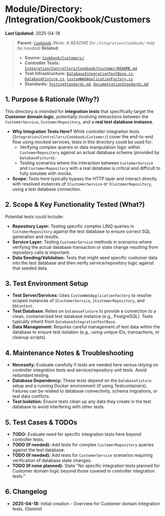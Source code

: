 # Module/Directory: /Integration/Cookbook/Customers

**Last Updated:** 2025-04-18

> **Parent:** [`Cookbook`](../README.md)
> *(Note: A README for `/Integration/Cookbook/` may be needed)*
> **Related:**
> * **Source:** [`Cookbook/Customers/`](../../../../Zarichney.Server/Cookbook/Customers/)
> * **Controller Tests:** [`Integration/Controllers/Cookbook/Customer/README.md`](../../Controllers/Cookbook/Customer/README.md)
> * **Test Infrastructure:** [`DatabaseIntegrationTestBase.cs`](../../../Integration/DatabaseIntegrationTestBase.cs), [`DatabaseFixture.cs`](../../../Framework/Fixtures/DatabaseFixture.cs), [`CustomWebApplicationFactory.cs`](../../../Framework/Fixtures/CustomWebApplicationFactory.cs)
> * **Standards:** [`TestingStandards.md`](../../../../Docs/Standards/TestingStandards.md), [`DocumentationStandards.md`](../../../../Docs/Standards/DocumentationStandards.md)

## 1. Purpose & Rationale (Why?)

This directory is intended for **integration tests** that specifically target the **Customer domain logic**, potentially involving interactions between the `CustomerService`, `CustomerRepository`, and a **real test database instance**.

* **Why Integration Tests Here?** While controller integration tests (`Integration/Controllers/Cookbook/Customer/`) cover the end-to-end flow using mocked services, tests in this directory could be used for:
    * Verifying complex queries or data manipulation logic within `CustomerRepository` against an actual database schema (provided by `DatabaseFixture`).
    * Testing scenarios where the interaction between `CustomerService` and `CustomerRepository` with a real database is critical and difficult to fully simulate with mocks.
* **Scope:** Tests here typically bypass the HTTP layer and interact directly with resolved instances of `ICustomerService` or `ICustomerRepository`, using a test database connection.

## 2. Scope & Key Functionality Tested (What?)

Potential tests could include:

* **Repository Layer:** Testing specific complex LINQ queries in `CustomerRepository` against the test database to ensure correct SQL generation and results.
* **Service Layer:** Testing `CustomerService` methods in scenarios where verifying the actual database transaction or state change resulting from repository calls is important.
* **Data Seeding/Validation:** Tests that might seed specific customer data into the test database and then verify service/repository logic against that seeded data.

## 3. Test Environment Setup

* **Test Server/Services:** Uses `CustomWebApplicationFactory` to resolve scoped instances of `ICustomerService`, `ICustomerRepository`, and `DbContext`.
* **Test Database:** Relies on `DatabaseFixture` to provide a connection to a clean, containerized test database instance (e.g., PostgreSQL). Tests typically inherit from `DatabaseIntegrationTestBase`.
* **Data Management:** Requires careful management of test data within the database to ensure test isolation (e.g., using unique IDs, transactions, or cleanup scripts).

## 4. Maintenance Notes & Troubleshooting

* **Necessity:** Evaluate carefully if tests are needed here versus relying on controller integration tests and service/repository unit tests. Avoid redundant testing.
* **Database Dependency:** These tests depend on the `DatabaseFixture` setup and a running Docker environment (if using Testcontainers). Failures can be related to database connectivity, schema migrations, or test data conflicts.
* **Test Isolation:** Ensure tests clean up any data they create in the test database to avoid interfering with other tests.

## 5. Test Cases & TODOs

* **TODO:** Evaluate need for specific integration tests here beyond controller tests.
* **TODO (If needed):** Add tests for complex `CustomerRepository` queries against the test database.
* **TODO (If needed):** Add tests for `CustomerService` scenarios requiring verification of database state changes.
* **TODO (If none planned):** State "No specific integration tests planned for Customer domain logic beyond those covered in controller integration tests."

## 6. Changelog

* **2025-04-18:** Initial creation - Overview for Customer domain integration tests. (Gemini)

